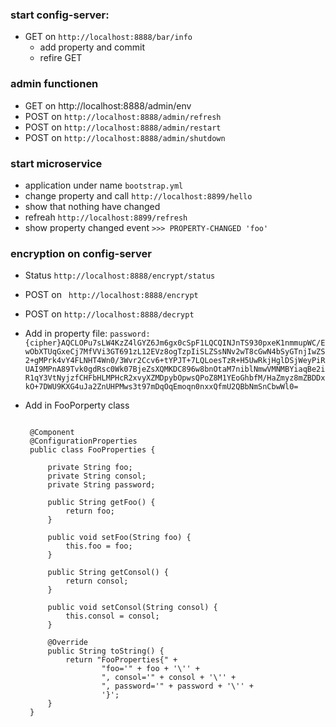 ### start config-server:

* GET on `http://localhost:8888/bar/info`
    * add property and commit
    * refire GET

### admin functionen
* GET on http://localhost:8888/admin/env
* POST on `http://localhost:8888/admin/refresh`
* POST on `http://localhost:8888/admin/restart`
* POST on `http://localhost:8888/admin/shutdown`

### start microservice
* application under name `bootstrap.yml`
* change property and call `http://localhost:8899/hello`
* show that nothing have changed
* refreah `http://localhost:8899/refresh`
* show property changed event `>>> PROPERTY-CHANGED 'foo'`


### encryption on config-server
* Status `http://localhost:8888/encrypt/status`
* POST on ` http://localhost:8888/encrypt`
* POST on `http://localhost:8888/decrypt`
* Add in property file: `password: {cipher}AQCLOPu7sLW4KzZ4lGYZ6Jm6gx0cSpF1LQCQINJnTS930pxeK1nmmupWC/EwObXTUqGxeCj7MfVVi3GT691zL12EVz8ogTzpIiSLZSsNNv2wT8cGwN4bSyGTnjIwZS2+gMPrk4vY4FLNHT4Wn0/3Wvr2Ccv6+tYPJT+7LQLoesTzR+H5UwRkjHglDSjWeyPiRUAI9MPnA89Tvk0gdRsc0Wk07BjeZsXQMKDC896w8bnOtaM7niblNmwVMNMBYiaqBe2iR1qY3VtNyjzfCHFbHLMPHcR2xvyXZMDpybOpwsQPoZ8M1YEoGhbfM/HaZmyz8mZBDDxkO+7DWU9KXG4uJa2ZnUHPMws3t97mDqOqEmoqn0nxxQfmU2QBbNmSnCbwWl0=`
* Add in FooPorperty class


    ```

     @Component
     @ConfigurationProperties
     public class FooProperties {

         private String foo;
         private String consol;
         private String password;

         public String getFoo() {
             return foo;
         }

         public void setFoo(String foo) {
             this.foo = foo;
         }

         public String getConsol() {
             return consol;
         }

         public void setConsol(String consol) {
             this.consol = consol;
         }

         @Override
         public String toString() {
             return "FooProperties{" +
                     "foo='" + foo + '\'' +
                     ", consol='" + consol + '\'' +
                     ", password='" + password + '\'' +
                     '}';
         }
     }
    ```




